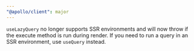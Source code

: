 ```yaml
---
"@apollo/client": major
---
```


`useLazyQuery` no longer supports SSR environments and will now throw if the execute method is run during render. If you need to run a query in an SSR environment, use `useQuery` instead.
